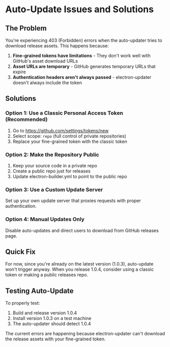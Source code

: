 # Auto-Update Issues and Solutions

## The Problem
You're experiencing 403 (Forbidden) errors when the auto-updater tries to download release assets. This happens because:

1. **Fine-grained tokens have limitations** - They don't work well with GitHub's asset download URLs
2. **Asset URLs are temporary** - GitHub generates temporary URLs that expire
3. **Authentication headers aren't always passed** - electron-updater doesn't always include the token

## Solutions

### Option 1: Use a Classic Personal Access Token (Recommended)
1. Go to https://github.com/settings/tokens/new
2. Select scope: `repo` (full control of private repositories)
3. Replace your fine-grained token with the classic token

### Option 2: Make the Repository Public
1. Keep your source code in a private repo
2. Create a public repo just for releases
3. Update electron-builder.yml to point to the public repo

### Option 3: Use a Custom Update Server
Set up your own update server that proxies requests with proper authentication.

### Option 4: Manual Updates Only
Disable auto-updates and direct users to download from GitHub releases page.

## Quick Fix
For now, since you're already on the latest version (1.0.3), auto-update won't trigger anyway. 
When you release 1.0.4, consider using a classic token or making a public releases repo.

## Testing Auto-Update
To properly test:
1. Build and release version 1.0.4
2. Install version 1.0.3 on a test machine
3. The auto-updater should detect 1.0.4

The current errors are happening because electron-updater can't download the release assets with your fine-grained token.
